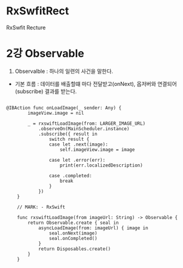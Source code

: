 # RxSwfitRect
RxSwfit Recture

2강 Observable
===========
1. Observalble : 하나의 일련의 사건을 말한다. 
* 기본 흐름 : 데이터를 배출할떄 마다 전달받고(onNext), 옵저버와 연결되어(subscribe) 결과를 받는다.

<pre><code>
@IBAction func onLoadImage(_ sender: Any) {
        imageView.image = nil

        _ = rxswiftLoadImage(from: LARGER_IMAGE_URL)
            .observeOn(MainScheduler.instance)
            .subscribe({ result in
                switch result {
                case let .next(image):
                    self.imageView.image = image

                case let .error(err):
                    print(err.localizedDescription)

                case .completed:
                    break
                }
            })
    }

    // MARK: - RxSwift

    func rxswiftLoadImage(from imageUrl: String) -> Observable<UIImage?> {
        return Observable.create { seal in
            asyncLoadImage(from: imageUrl) { image in
                seal.onNext(image)
                seal.onCompleted()
            }
            return Disposables.create()
        }
    }
</pre></code>

